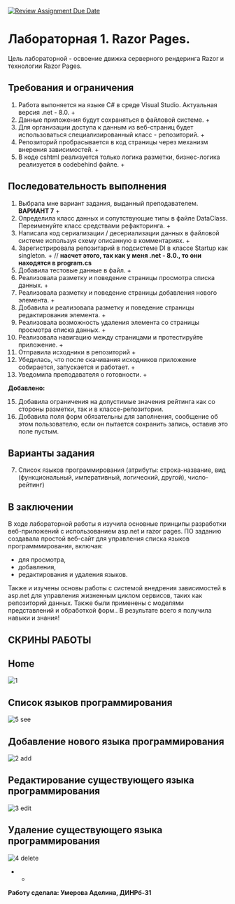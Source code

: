[![Review Assignment Due Date](https://classroom.github.com/assets/deadline-readme-button-24ddc0f5d75046c5622901739e7c5dd533143b0c8e959d652212380cedb1ea36.svg)](https://classroom.github.com/a/HHNhJHuF)
# Лабораторная 1. Razor Pages.

Цель лабораторной - освоение движка серверного рендеринга Razor и технологии Razor Pages.

## Требования и ограничения

1. Работа выпоняется на языке C# в среде Visual Studio. Актуальная версия .net -  8.0. +
2. Данные приложения будут сохраняться в файловой системе. +
3. Для организации доступа к данным из веб-страниц будет использоваться специализированный класс - репозиторий. +
4. Репозиторий пробрасывается в код страницы через механизм внерения зависимостей. +
5. В коде cshtml реализуется только логика разметки, бизнес-логика реализуется в codebehind файле. +

## Последовательность выполнения

1. Выбрала мне вариант задания, выданный преподавателем. **ВАРИАНТ 7** + 
2. Определила класс данных и сопутствующие типы в файле DataClass. Переименуйте класс средствами рефакторинга. +
3. Написала код сериализации / десериализации данных в файловой системе  используя схему описанную в комментариях. +
4. Зарегистрировала репозитарий в подсистеме DI в классе Startup как singleton. + // **насчет этого, так как у меня .net -  8.0., то они находятся в program.cs**
5. Добавила тестовые данные в файл. +
6. Реализовала разметку и поведение страницы просмотра списка данных. +
7. Реализовала разметку и поведение страницы добавления нового элемента. +
8. Добавила и реализовала разметку и поведение страницы редактирования элемента. +
9. Реализовала возможность удаления элемента со страницы просмотра списка данных. +
10. Реализовала навигацию между страницами и протестируйте приложение. +
11. Отправила исходники в репозиторий +
12. Убедилась, что после скачивания исходников приложение собирается, запускается и работает. +
13. Уведомила преподавателя о готовности. +
    
**Добавлено:**

15. Добавила ограничения на допустимые значения рейтинга как со стороны разметки, так и в классе-репозитории.
16. Добавила поля форм обязательны для заполнения, сообщение об этом пользователю, если он пытается сохранить запись, оставив это поле пустым.

## Варианты задания

7. Список языков программирования (атрибуты: строка-название, вид (функциональный, императивный, логический, другой), число-рейтинг)


## В заключении

В ходе лабораторной работы я изучила основные принципы разработки веб-приложений с использованием asp.net и razor pages. ПО заданию создавала простой веб-сайт для управления списка языков программмирования, включая:
- для просмотра,
- добавления, 
- редактирования и удаления языков.

Также и изучены основы работы с системой внедрения зависимостей в asp.net для управления жизненным циклом сервисов, таких как репозиторий данных. Также были применены с моделями представлений и обработкой форм..
В результате всего я получила навыки и знания!

## **СКРИНЫ РАБОТЫ**

## **Home**
![1](https://github.com/adviswlw/Lab1RazorPages/assets/76786845/f7288ba4-6dca-4328-8b34-0a861ab5b731)

## **Список языков программирования**
![5 see](https://github.com/adviswlw/Lab1RazorPages/assets/76786845/6f235350-ef8c-4c60-9305-e1c0964b81bd)

## **Добавление нового языка программирования**
![2 add](https://github.com/adviswlw/Lab1RazorPages/assets/76786845/3f186b5f-6b7b-4f56-8000-29a758122652)

## **Редактирование существующего языка программирования**
![3 edit](https://github.com/adviswlw/Lab1RazorPages/assets/76786845/b9073eff-8208-481f-9c3c-3e16bcc84ee6)

## **Удаление существующего языка программирования**
![4 delete](https://github.com/adviswlw/Lab1RazorPages/assets/76786845/4512e00d-2b5e-435f-b9e8-7343a84a56cf)


* *


**Работу сделала: Умерова Аделина, ДИНРб-31**
